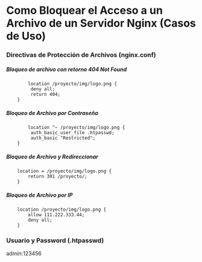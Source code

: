 # Como Bloquear el Acceso a un Archivo de un Servidor Nginx (Casos de Uso)

### Directivas de Protección de Archivos (nginx.conf)

##### Bloqueo de archivo con retorno 404 Not Found
	        location /proyecto/img/logo.png {
		     deny all;
		     return 404;
		}

##### Bloqueo de Archivo por Contraseña
	        location ^~ /proyecto/img/logo.png {
		     auth_basic_user_file .htpasswd;
		     auth_basic "Restricted";
		}

##### Bloqueo de Archivo y Redireccionar
		location = /proyecto/img/logo.png {
		  	return 301 /proyecto/;
		}

##### Bloqueo de Archivo por IP
		location /proyecto/img/logo.png {
		    allow 111.222.333.44;
		    deny all;
		}
		
### Usuario y Password (.htpasswd)
admin:123456 
